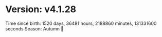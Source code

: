 # Version: v4.1.28
Time since birth: 1520 days, 36481 hours, 2188860 minutes, 131331600 seconds
Season: Autumn 🍁
